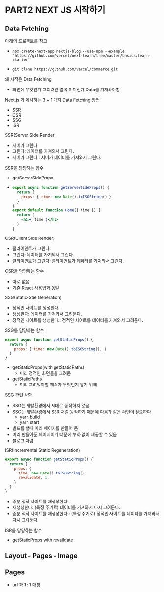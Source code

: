 # PART2 NEXT JS 시작하기

## Data Fetching

아래의 프로젝트를 참고
- `npx create-next-app nextjs-blog --use-npm --example "https://github.com/vercel/next-learn/tree/master/basics/learn-starter"`

- `git clone https://github.com/vercel/commerce.git`

왜 시작은 Data Fetching
- 화면에 무엇인가 그리려면 결국 어디선가 Data를 가져와야함

Next.js 가 제시하는 3 + 1 가지 Data Fetching 방법
- SSR
- CSR
- SSG
- ISR

SSR(Server Side Render)
- 서버가 그린다
- 그린다: 데이터를 가져와서 그린다.
- 서버가 그린다.: 서버가 데이터를 가져와서 그린다.

SSR을 담당하는 함수
- getServerSideProps
- ```jsx
  export async function getServerSideProps() {
    return {
      props: { time: new Date().toISOString() }
    }
  }
  export default function Home({ time }) {
    return (
      <h1>{ time }</h1>
    )
  }
  ```

CSR(Client Side Render)
- 클라이언트가 그린다.
- 그린다: 데이터를 가져와서 그린다.
- 클라이언트가 그린다: 클라이언트가 데이터를 가져와서 그린다.

CSR을 담당하는 함수
- 따로 없음
- 기존 React 사용법과 동일

SSG(Static-Stie Generation)
- 정적인 사이트를 생성한다.
- 생성한다: 데이터를 가져와서 그려둔다.
- 정적인 사이트를 생성한다.: 정적인 사이트를 데이터를 가져와서 그려둔다.

SSG를 담당하는 함수
```js
export async function getStaticProps() {
  return {
    props: { time: new Date().toISOString(), }
  }
}
```
- getStaticProps(with getStaticPaths)
  - 미리 정적인 화면들을 그려둠
- getStaticPaths
  - 미리 그려둬야할 패스가 무엇인지 알기 위해

SSG 관련 사항
- SSG는 개발환경에서 제대로 동작하지 않음
- SSG는 개발환경에서 SSR 처럼 동작하기 때문에 다음과 같은 확인이 필요하다
  - yarn build
  - yarn start
- 빌드를 할때 미리 페이지를 만들어 둠
- 미리 만들어둔 페이지이기 떄문에 부하 없이 제공할 수 있음
- 블로그 처럼


ISR(Incremental Static Regeneration)
```js
export async function getStaticProps() {
  return {
    props: {
      time: new Date().toISOString(),
      revalidate: 1,
    }
  }
}
```
- 증분 정적 사이트를 재생성한다.
- 재생성한다: (특정 주기로) 데이터를 가져와서 다시 그려둔다.
- 증분 적적 사이트를 재생성한다.: (특정 주기로) 정적인 사이트를 데이터를 가져와서 다시 그려둔다.


ISR을 담당하는 함수
- getStaticProps with revaildate


## Layout - Pages - Image

Pages
- 
- url 과 1 : 1 매칭